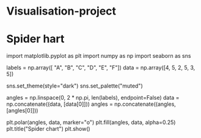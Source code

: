 # Visualisation-project

# Spider hart
import matplotlib.pyplot as plt
import numpy as np
import seaborn as sns


labels = np.array([ "A", "B", "C", "D", "E", "F"])
data = np.array([4, 5, 2, 5, 3, 5])


sns.set_theme(style="dark")
sns.set_palette("muted")

angles = np.linspace(0, 2 * np.pi, len(labels), endpoint=False)
data = np.concatenate((data, [data[0]]))
angles = np.concatenate((angles, [angles[0]]))

plt.polar(angles, data, marker="o")
plt.fill(angles, data, alpha=0.25)
plt.title("Spider chart")
plt.show()
